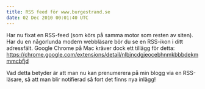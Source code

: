 ```yaml
---
title: RSS feed för www.burgestrand.se
date: 02 Dec 2010 00:01:40 UTC
---
```


Har nu fixat en RSS-feed (som körs på samma motor som resten av siten). Har du en någorlunda modern webbläsare bör du se en RSS-ikon i ditt adressfält. Google Chrome på Mac kräver dock ett tillägg för detta: <https://chrome.google.com/extensions/detail/nlbjncdgjeocebhnmkbbbdekmmmcbfjd>

Vad detta betyder är att man nu kan prenumerera på min blogg via en RSS-läsare, så att man blir notifierad så fort det finns nya inlägg!
